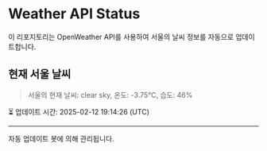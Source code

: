 
# Weather API Status

이 리포지토리는 OpenWeather API를 사용하여 서울의 날씨 정보를 자동으로 업데이트합니다.

## 현재 서울 날씨
> 서울의 현재 날씨: clear sky, 온도: -3.75°C, 습도: 46%

⏳ 업데이트 시간: 2025-02-12 19:14:26 (UTC)

---
자동 업데이트 봇에 의해 관리됩니다.
